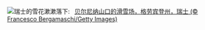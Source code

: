 ![](https://www.bing.com/th?id=OHR.BerninaPass_ZH-CN5776010452_UHD.jpg&w=1000)瑞士的雪花漱漱落下:&nbsp;&ensp;[贝尔尼纳山口的滑雪场，格劳宾登州，瑞士 (© Francesco Bergamaschi/Getty Images)](https://www.bing.com/th?id=OHR.BerninaPass_ZH-CN5776010452_UHD.jpg)
<br><br/>
